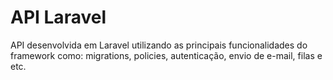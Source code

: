 # API Laravel

API desenvolvida em Laravel utilizando as principais funcionalidades do framework como: migrations, policies, autenticação, envio de e-mail, filas e etc.
